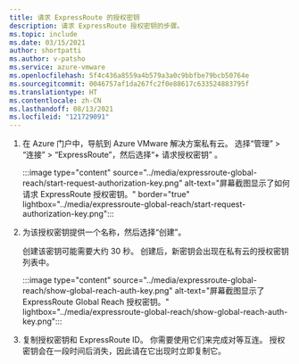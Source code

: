 ```yaml
---
title: 请求 ExpressRoute 的授权密钥
description: 请求 ExpressRoute 授权密钥的步骤。
ms.topic: include
ms.date: 03/15/2021
author: shortpatti
ms.author: v-patsho
ms.service: azure-vmware
ms.openlocfilehash: 5f4c436a8559a4b579a3a0c9bbfbe79bcb50764e
ms.sourcegitcommit: 0046757af1da267fc2f0e88617c633524883795f
ms.translationtype: HT
ms.contentlocale: zh-CN
ms.lasthandoff: 08/13/2021
ms.locfileid: "121729091"
---
```

<!-- used in tutorial-expressroute-global-reach-private-cloud.md and create-ipsec-tunnel.md -->

1. 在 Azure 门户中，导航到 Azure VMware 解决方案私有云。 选择“管理” > “连接” > “ExpressRoute”，然后选择“+ 请求授权密钥”   。

   :::image type="content" source="../media/expressroute-global-reach/start-request-authorization-key.png" alt-text="屏幕截图显示了如何请求 ExpressRoute 授权密钥。" border="true" lightbox="../media/expressroute-global-reach/start-request-authorization-key.png":::

1. 为该授权密钥提供一个名称，然后选择“创建”。

   创建该密钥可能需要大约 30 秒。 创建后，新密钥会出现在私有云的授权密钥列表中。

   :::image type="content" source="../media/expressroute-global-reach/show-global-reach-auth-key.png" alt-text="屏幕截图显示了 ExpressRoute Global Reach 授权密钥。" lightbox="../media/expressroute-global-reach/show-global-reach-auth-key.png":::
  
1. 复制授权密钥和 ExpressRoute ID。 你需要使用它们来完成对等互连。 授权密钥会在一段时间后消失，因此请在它出现时立即复制它。

